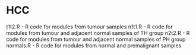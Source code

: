 # HCC
t1t2.R - R code for modules from tumour samples
n1t1.R - R code for modules from tumour and adjacent normal samples of TH group
n2t2.R - R code for modules from tumour and adjacent normal samples of PH group
normals.R - R code for modules from normal and premalignant samples
